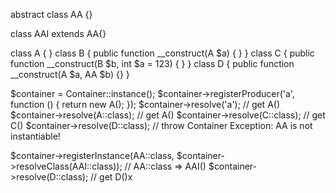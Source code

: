 abstract class AA {}

class AAI extends AA{}

class A {
}
class B {
public function __construct(A $a)
{
}
}
class C {
public function __construct(B $b, int $a = 123)
{
}
}
class D {
public function __construct(A $a, AA $b)
{}
}

$container = Container::instance();
$container->registerProducer('a', function () {
return new A();
});
$container->resolve('a'); // get A()
$container->resolve(A::class); // get A()
$container->resolve(C::class); // get C()
$container->resolve(D::class); // throw Container Exception: AA is not instantiable!

$container->registerInstance(AA::class, $container->resolveClass(AAI::class)); // AA::class => AAI()
$container->resolve(D::class); // get D()x